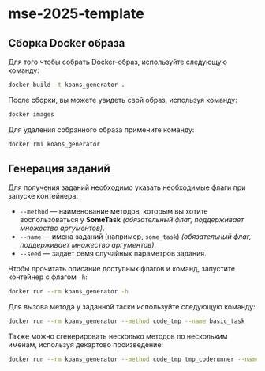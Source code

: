 # mse-2025-template

## Сборка Docker образа

Для того чтобы собрать Docker-образ, используйте следующую команду:

```bash
docker build -t koans_generator .
```

После сборки, вы можете увидеть свой образ, используя команду:

```bash
docker images
```

Для удаления собранного образа примените команду:

```bash
docker rmi koans_generator
```

## Генерация заданий

Для получения заданий необходимо указать необходимые флаги при запуске контейнера:

- `--method` — наименование методов, которым вы хотите воспользоваться у **SomeTask** *(обязательный флаг, поддерживает множество аргументов)*.
- `--name` — имена заданий (например, `some_task`) *(обязательный флаг, поддерживает множество аргументов)*.
- `--seed` — задает семя случайных параметров задания.

Чтобы прочитать описание доступных флагов и команд, запустите контейнер с флагом `-h`:

```bash
docker run --rm koans_generator -h
```

Для вызова метода у заданной таски используйте следующую команду:

```bash
docker run --rm koans_generator --method code_tmp --name basic_task
```

Также можно сгенерировать несколько методов по нескольким именам, используя декартово произведение:

```bash
docker run --rm koans_generator --method code_tmp tmp_coderunner --name basic_task about_array_task --seed 1235
```